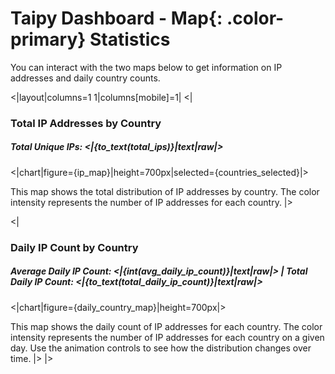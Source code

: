 # Taipy Dashboard - **Map**{: .color-primary} Statistics

You can interact with the two maps below to get information on IP addresses and daily country counts.

<|layout|columns=1 1|columns[mobile]=1|
<|
### Total IP Addresses by Country
##### Total Unique IPs: <|{to_text(total_ips)}|text|raw|>
<|chart|figure={ip_map}|height=700px|selected={countries_selected}|>

This map shows the total distribution of IP addresses by country. The color intensity represents the number of IP addresses for each country.
|>

<|
### Daily IP Count by Country
##### Average Daily IP Count: <|{int(avg_daily_ip_count)}|text|raw|> | Total Daily IP Count: <|{to_text(total_daily_ip_count)}|text|raw|>
<|chart|figure={daily_country_map}|height=700px|>

This map shows the daily count of IP addresses for each country. The color intensity represents the number of IP addresses for each country on a given day. Use the animation controls to see how the distribution changes over time.
|>
|>


